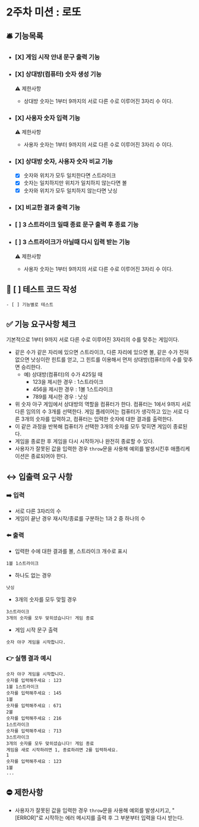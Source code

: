 # 2주차 미션 : 로또

## 🛎 기능목록

- ### [X] 게임 시작 안내 문구 출력 기능

- ### [X] 상대방(컴퓨터) 숫자 생성 기능  
    ⚠️ 제한사항  
    - 상대방 숫자는 1부터 9까지의 서로 다른 수로 이루어진 3자리 수 이다.

- ### [X] 사용자 숫자 입력 기능  
    ⚠️ 제한사항  
    - 사용자 숫자는 1부터 9까지의 서로 다른 수로 이루어진 3자리 수 이다.

- ### [X] 상대방 숫자, 사용자 숫자 비교 기능
    - [X] 숫자와 위치가 모두 일치한다면 스트라이크
    - [X] 숫자는 일치하지만 위치가 일치하지 않는다면 볼
    - [X] 숫자와 위치가 모두 일치하지 않는다면 낫싱    

- ### [X] 비교한 결과 출력 기능

- ### [ ] 3 스트라이크 일때 종료 문구 출력 후 종료 기능

- ### [ ] 3 스트라이크가 아닐때 다시 입력 받는 기능  
    ⚠️ 제한사항  
    - 사용자 숫자는 1부터 9까지의 서로 다른 수로 이루어진 3자리 수 이다.

## 🥽 [ ] 테스트 코드 작성  
    - [ ] 기능별로 테스트


## ✅ 기능 요구사항 체크

기본적으로 1부터 9까지 서로 다른 수로 이루어진 3자리의 수를 맞추는 게임이다.

- 같은 수가 같은 자리에 있으면 스트라이크, 다른 자리에 있으면 볼, 같은 수가 전혀 없으면 낫싱이란 힌트를 얻고, 그 힌트를 이용해서 먼저 상대방(컴퓨터)의 수를 맞추면 승리한다.
  - 예) 상대방(컴퓨터)의 수가 425일 때
    - 123을 제시한 경우 : 1스트라이크
    - 456을 제시한 경우 : 1볼 1스트라이크
    - 789를 제시한 경우 : 낫싱
- 위 숫자 야구 게임에서 상대방의 역할을 컴퓨터가 한다. 컴퓨터는 1에서 9까지 서로 다른 임의의 수 3개를 선택한다. 게임 플레이어는 컴퓨터가 생각하고 있는 서로 다른 3개의 숫자를 입력하고, 컴퓨터는 입력한 숫자에 대한
  결과를 출력한다.
- 이 같은 과정을 반복해 컴퓨터가 선택한 3개의 숫자를 모두 맞히면 게임이 종료된다.
- 게임을 종료한 후 게임을 다시 시작하거나 완전히 종료할 수 있다.
- 사용자가 잘못된 값을 입력한 경우 `throw`문을 사용해 예외를 발생시킨후 애플리케이션은 종료되어야 한다.


## ↔️ 입출력 요구 사항

### ➡️ 입력

- 서로 다른 3자리의 수
- 게임이 끝난 경우 재시작/종료를 구분하는 1과 2 중 하나의 수

### ⬅️ 출력

- 입력한 수에 대한 결과를 볼, 스트라이크 개수로 표시

```
1볼 1스트라이크
```

- 하나도 없는 경우

```
낫싱
```

- 3개의 숫자를 모두 맞힐 경우

```
3스트라이크
3개의 숫자를 모두 맞히셨습니다! 게임 종료
```

- 게임 시작 문구 출력

```
숫자 야구 게임을 시작합니다.
```


### 👉 실행 결과 예시

```
숫자 야구 게임을 시작합니다.
숫자를 입력해주세요 : 123
1볼 1스트라이크
숫자를 입력해주세요 : 145
1볼
숫자를 입력해주세요 : 671
2볼
숫자를 입력해주세요 : 216
1스트라이크
숫자를 입력해주세요 : 713
3스트라이크
3개의 숫자를 모두 맞히셨습니다! 게임 종료
게임을 새로 시작하려면 1, 종료하려면 2를 입력하세요.
1
숫자를 입력해주세요 : 123
1볼
...
```

## ⛔️ 제한사항

- 사용자가 잘못된 값을 입력한 경우 `throw`문을 사용해 예외를 발생시키고, "[ERROR]"로 시작하는 에러 메시지를 출력 후 그 부분부터 입력을 다시 받는다.
